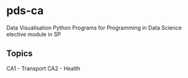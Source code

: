 # pds-ca
Data Visualisation Python Programs for Programming in Data Science elective module in SP

## Topics
CA1 - Transport
CA2 - Health
